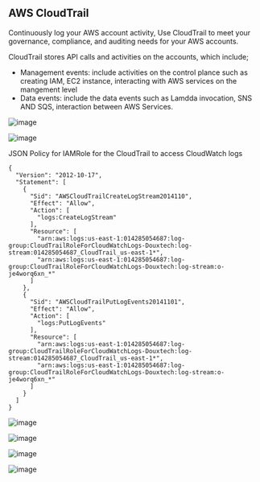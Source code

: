 ## AWS CloudTrail
Continuously log your AWS account activity, Use CloudTrail to meet your governance, compliance, and auditing needs for your AWS accounts.

CloudTrail stores API calls and activities on the accounts, which include;
* Management events: include activities on the control plance such as creating IAM, EC2 instance, interacting with AWS services on the mangement level
* Data events: include the data events such as Lamdda invocation, SNS AND SQS, interaction between AWS Services.

![image](https://user-images.githubusercontent.com/71001536/171133288-559c1708-27f0-4dad-8b2f-8020db8dbdb6.png)

![image](https://user-images.githubusercontent.com/71001536/171133915-f56f5380-966b-4ce0-b133-0275d6c84ed3.png)

JSON Policy for IAMRole for the CloudTrail to access CloudWatch logs
```
{
  "Version": "2012-10-17",
  "Statement": [
    {
      "Sid": "AWSCloudTrailCreateLogStream2014110",
      "Effect": "Allow",
      "Action": [
        "logs:CreateLogStream"
      ],
      "Resource": [
        "arn:aws:logs:us-east-1:014285054687:log-group:CloudTrailRoleForCloudWatchLogs-Douxtech:log-stream:014285054687_CloudTrail_us-east-1*",
        "arn:aws:logs:us-east-1:014285054687:log-group:CloudTrailRoleForCloudWatchLogs-Douxtech:log-stream:o-je4worq6xn_*"
      ]
    },
    {
      "Sid": "AWSCloudTrailPutLogEvents20141101",
      "Effect": "Allow",
      "Action": [
        "logs:PutLogEvents"
      ],
      "Resource": [
        "arn:aws:logs:us-east-1:014285054687:log-group:CloudTrailRoleForCloudWatchLogs-Douxtech:log-stream:014285054687_CloudTrail_us-east-1*",
        "arn:aws:logs:us-east-1:014285054687:log-group:CloudTrailRoleForCloudWatchLogs-Douxtech:log-stream:o-je4worq6xn_*"
      ]
    }
  ]
}
```
![image](https://user-images.githubusercontent.com/71001536/171135808-7cd752c4-fc99-4a21-8cef-05f48031a65b.png)

![image](https://user-images.githubusercontent.com/71001536/171136312-6ea56f5d-533d-4780-9af0-1ede69b792e1.png)

![image](https://user-images.githubusercontent.com/71001536/171136644-f31ff92a-854b-4d22-8c88-1b5fc7fdae2a.png)

![image](https://user-images.githubusercontent.com/71001536/171144161-3fc7ad53-f41c-4043-8d20-b927719dc5aa.png)


